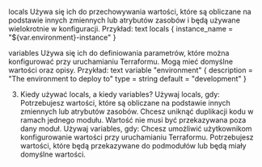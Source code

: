 locals
Używa się ich do przechowywania wartości, które są obliczane na podstawie innych zmiennych lub atrybutów zasobów i będą używane wielokrotnie w konfiguracji.
Przykład:
text
locals {
  instance_name = "${var.environment}-instance"
}

variables
Używa się ich do definiowania parametrów, które można konfigurować przy uruchamianiu Terraformu. Mogą mieć domyślne wartości oraz opisy.
Przykład:
text
variable "environment" {
  description = "The environment to deploy to"
  type        = string
  default     = "development"
}

3. Kiedy używać locals, a kiedy variables?
Używaj locals, gdy:
Potrzebujesz wartości, które są obliczane na podstawie innych zmiennych lub atrybutów zasobów.
Chcesz uniknąć duplikacji kodu w ramach jednego modułu.
Wartość nie musi być przekazywana poza dany moduł.
Używaj variables, gdy:
Chcesz umożliwić użytkownikom konfigurowanie wartości przy uruchamianiu Terraformu.
Potrzebujesz wartości, które będą przekazywane do podmodułów lub będą miały domyślne wartości.